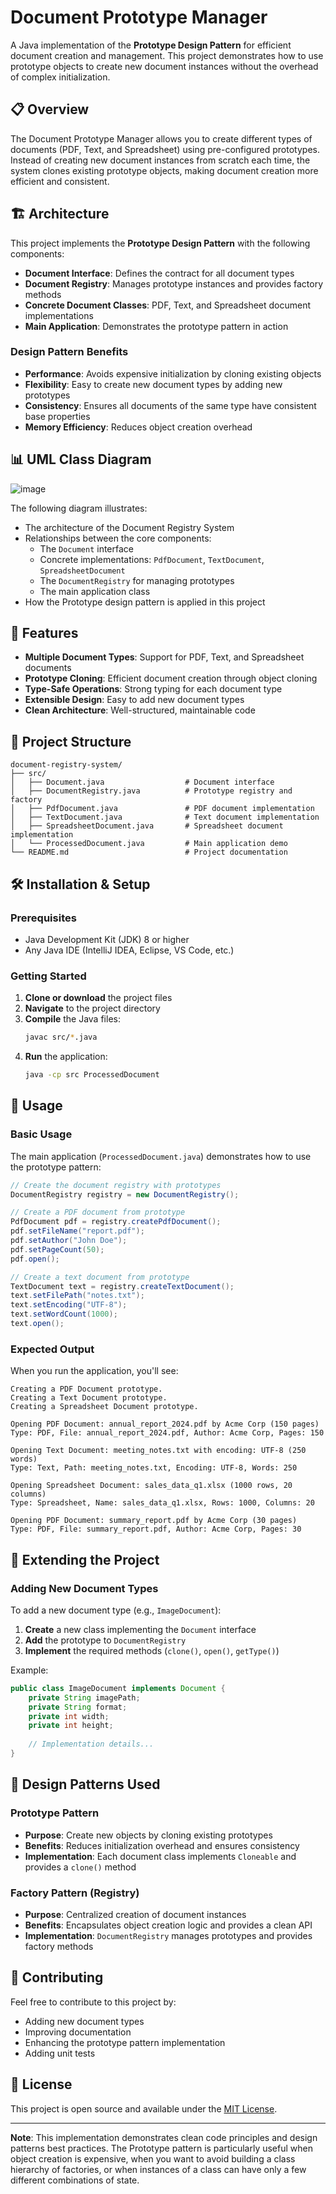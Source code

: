 # Document Prototype Manager

A Java implementation of the **Prototype Design Pattern** for efficient document creation and management. This project demonstrates how to use prototype objects to create new document instances without the overhead of complex initialization.

## 📋 Overview

The Document Prototype Manager allows you to create different types of documents (PDF, Text, and Spreadsheet) using pre-configured prototypes. Instead of creating new document instances from scratch each time, the system clones existing prototype objects, making document creation more efficient and consistent.

## 🏗️ Architecture

This project implements the **Prototype Design Pattern** with the following components:

- **Document Interface**: Defines the contract for all document types
- **Document Registry**: Manages prototype instances and provides factory methods
- **Concrete Document Classes**: PDF, Text, and Spreadsheet document implementations
- **Main Application**: Demonstrates the prototype pattern in action

### Design Pattern Benefits

- **Performance**: Avoids expensive initialization by cloning existing objects
- **Flexibility**: Easy to create new document types by adding new prototypes
- **Consistency**: Ensures all documents of the same type have consistent base properties
- **Memory Efficiency**: Reduces object creation overhead

## 📊 UML Class Diagram

![image](https://github.com/user-attachments/assets/c49aa490-6d33-4491-9773-d45630d54481)

The following diagram illustrates:
- The architecture of the Document Registry System
- Relationships between the core components:
  - The `Document` interface
  - Concrete implementations: `PdfDocument`, `TextDocument`, `SpreadsheetDocument`
  - The `DocumentRegistry` for managing prototypes
  - The main application class
- How the Prototype design pattern is applied in this project

## 🚀 Features

- **Multiple Document Types**: Support for PDF, Text, and Spreadsheet documents
- **Prototype Cloning**: Efficient document creation through object cloning
- **Type-Safe Operations**: Strong typing for each document type
- **Extensible Design**: Easy to add new document types
- **Clean Architecture**: Well-structured, maintainable code

## 📁 Project Structure

```
document-registry-system/
├── src/
│   ├── Document.java                  # Document interface
│   ├── DocumentRegistry.java          # Prototype registry and factory
│   ├── PdfDocument.java               # PDF document implementation
│   ├── TextDocument.java              # Text document implementation
│   ├── SpreadsheetDocument.java       # Spreadsheet document implementation
│   └── ProcessedDocument.java         # Main application demo
└── README.md                          # Project documentation
```

## 🛠️ Installation & Setup

### Prerequisites

- Java Development Kit (JDK) 8 or higher
- Any Java IDE (IntelliJ IDEA, Eclipse, VS Code, etc.)

### Getting Started

1. **Clone or download** the project files
2. **Navigate** to the project directory
3. **Compile** the Java files:
   ```bash
   javac src/*.java
   ```
4. **Run** the application:
   ```bash
   java -cp src ProcessedDocument
   ```

## 📖 Usage

### Basic Usage

The main application (`ProcessedDocument.java`) demonstrates how to use the prototype pattern:

```java
// Create the document registry with prototypes
DocumentRegistry registry = new DocumentRegistry();

// Create a PDF document from prototype
PdfDocument pdf = registry.createPdfDocument();
pdf.setFileName("report.pdf");
pdf.setAuthor("John Doe");
pdf.setPageCount(50);
pdf.open();

// Create a text document from prototype
TextDocument text = registry.createTextDocument();
text.setFilePath("notes.txt");
text.setEncoding("UTF-8");
text.setWordCount(1000);
text.open();
```

### Expected Output

When you run the application, you'll see:

```
Creating a PDF Document prototype.
Creating a Text Document prototype.
Creating a Spreadsheet Document prototype.

Opening PDF Document: annual_report_2024.pdf by Acme Corp (150 pages)
Type: PDF, File: annual_report_2024.pdf, Author: Acme Corp, Pages: 150

Opening Text Document: meeting_notes.txt with encoding: UTF-8 (250 words)
Type: Text, Path: meeting_notes.txt, Encoding: UTF-8, Words: 250

Opening Spreadsheet Document: sales_data_q1.xlsx (1000 rows, 20 columns)
Type: Spreadsheet, Name: sales_data_q1.xlsx, Rows: 1000, Columns: 20

Opening PDF Document: summary_report.pdf by Acme Corp (30 pages)
Type: PDF, File: summary_report.pdf, Author: Acme Corp, Pages: 30
```

## 🔧 Extending the Project

### Adding New Document Types

To add a new document type (e.g., `ImageDocument`):

1. **Create** a new class implementing the `Document` interface
2. **Add** the prototype to `DocumentRegistry`
3. **Implement** the required methods (`clone()`, `open()`, `getType()`)

Example:
```java
public class ImageDocument implements Document {
    private String imagePath;
    private String format;
    private int width;
    private int height;
    
    // Implementation details...
}
```

## 🎯 Design Patterns Used

### Prototype Pattern
- **Purpose**: Create new objects by cloning existing prototypes
- **Benefits**: Reduces initialization overhead and ensures consistency
- **Implementation**: Each document class implements `Cloneable` and provides a `clone()` method

### Factory Pattern (Registry)
- **Purpose**: Centralized creation of document instances
- **Benefits**: Encapsulates object creation logic and provides a clean API
- **Implementation**: `DocumentRegistry` manages prototypes and provides factory methods

## 🤝 Contributing

Feel free to contribute to this project by:
- Adding new document types
- Improving documentation
- Enhancing the prototype pattern implementation
- Adding unit tests

## 📄 License

This project is open source and available under the [MIT License](LICENSE).

---

**Note**: This implementation demonstrates clean code principles and design patterns best practices. The Prototype pattern is particularly useful when object creation is expensive, when you want to avoid building a class hierarchy of factories, or when instances of a class can have only a few different combinations of state.
